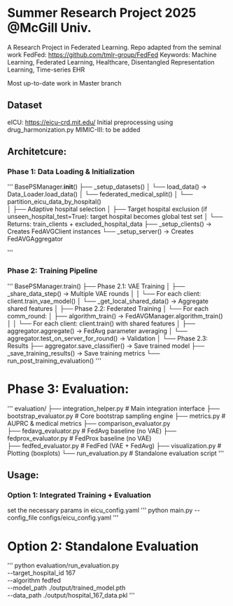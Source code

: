 # Summer Research Project 2025 @McGill Univ.

A Research Project in Federated Learning. Repo adapted from the seminal work FedFed: https://github.com/tmlr-group/FedFed
Keywords: Machine Learning, Federated Learning, Healthcare, Disentangled Representation Learning, Time-series EHR

Most up-to-date work in Master branch

## Dataset
eICU: https://eicu-crd.mit.edu/
Initial preprocessing using drug_harmonization.py
MIMIC-III: to be added

## Architetcure:

### Phase 1: Data Loading & Initialization
'''
 BasePSManager.__init__()
  ├── _setup_datasets()
  │   └── load_data() → Data_Loader.load_data()
  │       └── federated_medical_split()
  │           └── partition_eicu_data_by_hospital()  
  │               ├── Adaptive hospital selection
  │               ├── Target hospital exclusion (if unseen_hospital_test=True): target hospital becomes global test set
  │               └── Returns: train_clients + excluded_hospital_data
  ├── _setup_clients() → Creates FedAVGClient instances
  └── _setup_server() → Creates FedAVGAggregator

'''

### Phase 2: Training Pipeline
'''
  BasePSManager.train()
  ├── Phase 2.1: VAE Training 
  │   ├── _share_data_step() → Multiple VAE rounds
  │   │   └── For each client: client.train_vae_model()
  │   └── _get_local_shared_data() → Aggregate shared features
  │
  ├── Phase 2.2: Federated Training
  │   └── For each comm_round:
  │       ├── algorithm_train() → FedAVGManager.algorithm_train()
  │       │   └── For each client: client.train() with shared features
  │       ├── aggregator.aggregate() → FedAvg parameter averaging
  │       └── aggregator.test_on_server_for_round() → Validation
  │
  └── Phase 2.3: Results 
      ├── aggregator.save_classifier() → Save trained model
      ├── _save_training_results() → Save training metrics
      └── run_post_training_evaluation()
'''

# Phase 3: Evaluation:
'''
  evaluation/
    ├── integration_helper.py     # Main integration interface
    ├── bootstrap_evaluator.py    # Core bootstrap sampling engine
    ├── metrics.py                # AUPRC & medical metrics
    ├── comparison_evaluator.py   
    ├── fedavg_evaluator.py       # FedAvg baseline (no VAE)
    ├── fedprox_evaluator.py      # FedProx baseline (no VAE)  
    ├── fedfed_evaluator.py       # FedFed (VAE + FedAvg)
    ├── visualization.py          # Plotting (boxplots)
    └── run_evaluation.py         # Standalone evaluation script
'''

## Usage:

### Option 1: Integrated Training + Evaluation
set the necessary params in eicu_config.yaml
'''
  python main.py --config_file configs/eicu_config.yaml
'''

# Option 2: Standalone Evaluation
'''
python evaluation/run_evaluation.py \
      --target_hospital_id 167 \
      --algorithm fedfed \
      --model_path ./output/trained_model.pth \
      --data_path ./output/hospital_167_data.pkl
'''